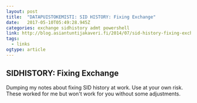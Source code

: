 ```yaml
---
layout: post 
title:  "DATAPUISTOKEMISTI: SID HISTORY: Fixing Exchange" 
date:   2017-05-10T05:49:28.945Z 
categories: exchange sidhistory admt powershell
link: http://blog.asiantuntijakaveri.fi/2014/07/sid-history-fixing-exchange.html 
tags:
  - links
ogtype: article 
---
```


## SIDHISTORY: Fixing Exchange
Dumping my notes about fixing SID history at work. Use at your own risk. These worked for me but won't work for you without some adjustments.


